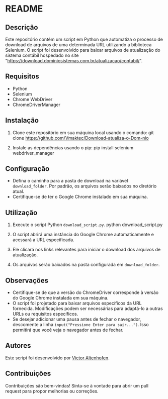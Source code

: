 # README

## Descrição
Este repositório contém um script em Python que automatiza o processo de download de arquivos de uma determinada URL utilizando a biblioteca Selenium. O script foi desenvolvido para baixar arquivos de atualização do sistema contábil hospedado no site "https://download.dominiosistemas.com.br/atualizacao/contabil/".

## Requisitos
- Python
- Selenium
- Chrome WebDriver
- ChromeDriverManager




## Instalação
1. Clone este repositório em sua máquina local usando o comando:
git clone https://github.com/Vmaktec/Download-atualiza-o-Dom-nio

2. Instale as dependências usando o pip:
pip install selenium webdriver_manager




## Configuração
- Defina o caminho para a pasta de download na variável `download_folder`. Por padrão, os arquivos serão baixados no diretório atual.
- Certifique-se de ter o Google Chrome instalado em sua máquina.




## Utilização
1. Execute o script Python `download_script.py`.
python download_script.py

2. O script abrirá uma instância do Google Chrome automaticamente e acessará a URL especificada.
3. Ele clicará nos links relevantes para iniciar o download dos arquivos de atualização.
4. Os arquivos serão baixados na pasta configurada em `download_folder`.





## Observações
- Certifique-se de que a versão do ChromeDriver corresponde à versão do Google Chrome instalada em sua máquina.
- O script foi projetado para baixar arquivos específicos da URL fornecida. Modificações podem ser necessárias para adaptá-lo a outras URLs ou requisitos específicos.
- Se desejar adicionar uma pausa antes de fechar o navegador, descomente a linha `input("Pressione Enter para sair...")`. Isso permitirá que você veja o navegador antes de fechar.

## Autores
Este script foi desenvolvido por [Victor Altenhofen](https://github.com/Vmaktec).

## Contribuições
Contribuições são bem-vindas! Sinta-se à vontade para abrir um pull request para propor melhorias ou correções.
